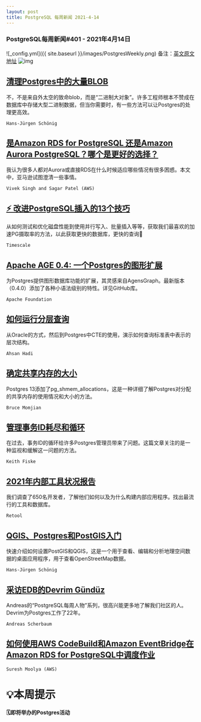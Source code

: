 ```yaml
---
layout: post
title: PostgreSQL 每周新闻 2021-4-14
---
```

### PostgreSQL每周新闻#401 - 2021年4月14日
![_config.yml]({{ site.baseurl }}/images/PostgresWeekly.png)
备注：[英文原文地址](https://postgresweekly.com/issues/401)
![img](https://res.cloudinary.com/cpress/image/upload/w_1280,e_sharpen:60/kojhnf0zdptcuyxnhkl2.jpg)
## [清理Postgres中的大量BLOB](https://postgresweekly.com/link/106213/web)
不，不是来自外太空的致命blob，而是“二进制大对象”。许多工程师根本不赞成在数据库中存储大型二进制数据，但当你需要时，有一些方法可以让Postgres的处理更高效。


`Hans-Jürgen Schönig `
## [是Amazon RDS for PostgreSQL 还是Amazon Aurora PostgreSQL？哪个是更好的选择？](https://postgresweekly.com/link/106214/web)
我认为很多人都对Aurora或直接RDS在什么时候适应哪些情况有很多困惑。本文中，亚马逊试图澄清一些事情。

`Vivek Singh and Sagar Patel (AWS) `

## [⚡ 改进PostgreSQL插入的13个技巧](https://postgresweekly.com/link/106215/web)
从如何测试和优化磁盘性能到使用并行写入、批量插入等等，获取我们最喜欢的加速PG摄取率的方法，以此获取更快的数据库，更快的查询🚀

`Timescale `

## [Apache AGE 0.4: 一个Postgres的图形扩展](https://postgresweekly.com/link/106216/web)
为Postgres提供图形数据库功能的扩展，其灵感来自AgensGraph。最新版本（0.4.0）添加了各种小语法级别的特性。详见GitHub库。


`Apache Foundation `
## [如何运行分层查询](https://postgresweekly.com/link/106219/web)
从Oracle的方式，然后到Postgres中CTE的使用，演示如何查询标准表中表示的层次结构。


`Ahsan Hadi `
## [确定共享内存的大小](https://postgresweekly.com/link/106221/web)
Postgres 13添加了pg_shmem_allocations，这是一种详细了解Postgres对分配的共享内存的使用情况和大小的方法。

`Bruce Momjian `

## [管理事务ID耗尽和循环](https://postgresweekly.com/link/106222/web)
在过去，事务ID的循环给许多Postgres管理员带来了问题。这篇文章关注的是一种监视和缓解这一问题的方法。


`Keith Fiske `
## [2021年内部工具状况报告](https://postgresweekly.com/link/106223/web)
我们调查了650名开发者，了解他们如何以及为什么构建内部应用程序。找出最流行的工具和数据库。


`Retool `
## [QGIS、Postgres和PostGIS入门](https://postgresweekly.com/link/106224/web)
快速介绍如何设置PostGIS和QGIS，这是一个用于查看、编辑和分析地理空间数据的桌面应用程序，用于查看OpenStreetMap数据。


`Hans-Jürgen Schönig `
## [采访EDB的Devrim Gündüz](https://postgresweekly.com/link/106225/web)
Andreas的“PostgreSQL每周人物”系列，很高兴能更多地了解我们社区的人。Devrim为Postgres工作了22年。


`Andreas Scherbaum `
## [如何使用AWS CodeBuild和Amazon EventBridge在Amazon RDS for PostgreSQL中调度作业](https://postgresweekly.com/link/106226/web)


`Suresh Moolya (AWS) `
# 💡本周提示


**🗓即将举办的Postgres活动**
